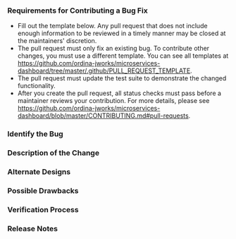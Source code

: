 ### Requirements for Contributing a Bug Fix

* Fill out the template below. Any pull request that does not include enough information to be reviewed in a timely manner may be closed at the maintainers' discretion.
* The pull request must only fix an existing bug. To contribute other changes, you must use a different template. You can see all templates at https://github.com/ordina-jworks/microservices-dashboard/tree/master/.github/PULL_REQUEST_TEMPLATE.
* The pull request must update the test suite to demonstrate the changed functionality.
* After you create the pull request, all status checks must pass before a maintainer reviews your contribution. For more details, please see https://github.com/ordina-jworks/microservices-dashboard/blob/master/CONTRIBUTING.md#pull-requests.

### Identify the Bug

<!--

Link to the issue describing the bug that you're fixing. This must be one of the following:
                                                        
* An open issue with the `status: ideal-for-contribution` label
* An open issue with the `type: bug` label
* An open issue with the `type: regression` label

If there is not yet an issue for your bug, please open a new issue and then link to that issue in your pull request.
Note: In some cases, one person's "bug" is another person's "feature." If the pull request does not address an existing issue with the "bug" label, the maintainers have the final say on whether the current behavior is a bug.

-->

### Description of the Change

<!--

We must be able to understand the design of your change from this description. If we can't get a good idea of what the code will be doing from the description here, the pull request may be closed at the maintainers' discretion.
Keep in mind that the maintainer reviewing this PR may not be familiar with or have worked with the code here recently, so please walk us through the concepts.

-->

### Alternate Designs

<!-- Explain what other alternates were considered and why the proposed version was selected -->

### Possible Drawbacks

<!-- What are the possible side-effects or negative impacts of the code change? -->

### Verification Process

<!--

What process did you follow to verify that the change has not introduced any regressions? Describe the actions you performed (including buttons you clicked, text you typed, commands you ran, etc.), and describe the results you observed.

-->

### Release Notes

<!--

Please describe the changes in a single line that explains this improvement in
terms that a user can understand. This text will be used in the release notes.

If this change is not user-facing or notable enough to be included in release notes
you may use the strings "Not applicable" or "N/A" here.

-->
